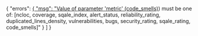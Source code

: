 {
    "errors": [
        {
            "msg": "Value of parameter 'metric' (code_smells)](https://sonarcloud.io/project/overview?id=MartorelliLuca_ISW2_CodeMetrics)) must be one of: [ncloc, coverage, sqale_index, alert_status, reliability_rating, duplicated_lines_density, vulnerabilities, bugs, security_rating, sqale_rating, code_smells]"
        }
    ]
}

